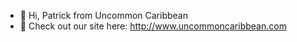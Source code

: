 - 👋 Hi, Patrick from Uncommon Caribbean
- 👀 Check out our site here: http://www.uncommoncaribbean.com

